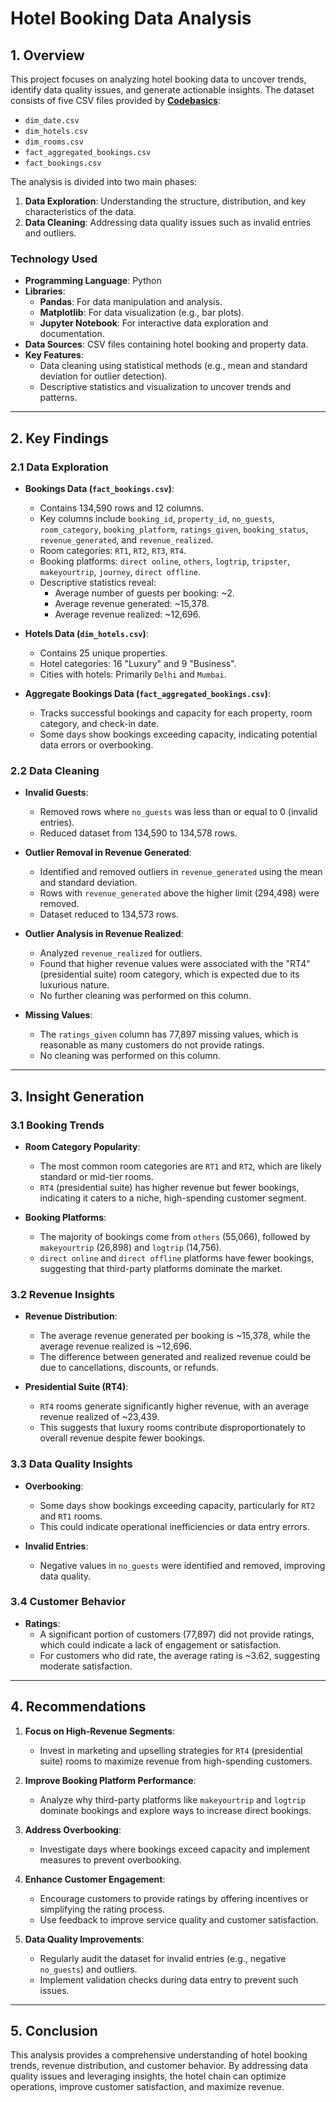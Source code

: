 # Hotel Booking Data Analysis

## 1. Overview
This project focuses on analyzing hotel booking data to uncover trends, identify data quality issues, and generate actionable insights. The dataset consists of five CSV files provided by **[Codebasics](https://codebasics.io/)**:
- `dim_date.csv`
- `dim_hotels.csv`
- `dim_rooms.csv`
- `fact_aggregated_bookings.csv`
- `fact_bookings.csv`

The analysis is divided into two main phases:
1. **Data Exploration**: Understanding the structure, distribution, and key characteristics of the data.
2. **Data Cleaning**: Addressing data quality issues such as invalid entries and outliers.

### Technology Used
- **Programming Language**: Python
- **Libraries**:
  - **Pandas**: For data manipulation and analysis.
  - **Matplotlib**: For data visualization (e.g., bar plots).
  - **Jupyter Notebook**: For interactive data exploration and documentation.
- **Data Sources**: CSV files containing hotel booking and property data.
- **Key Features**:
  - Data cleaning using statistical methods (e.g., mean and standard deviation for outlier detection).
  - Descriptive statistics and visualization to uncover trends and patterns.

---

## 2. Key Findings

### 2.1 Data Exploration
- **Bookings Data (`fact_bookings.csv`)**:
  - Contains 134,590 rows and 12 columns.
  - Key columns include `booking_id`, `property_id`, `no_guests`, `room_category`, `booking_platform`, `ratings_given`, `booking_status`, `revenue_generated`, and `revenue_realized`.
  - Room categories: `RT1`, `RT2`, `RT3`, `RT4`.
  - Booking platforms: `direct online`, `others`, `logtrip`, `tripster`, `makeyourtrip`, `journey`, `direct offline`.
  - Descriptive statistics reveal:
    - Average number of guests per booking: ~2.
    - Average revenue generated: ~15,378.
    - Average revenue realized: ~12,696.

- **Hotels Data (`dim_hotels.csv`)**:
  - Contains 25 unique properties.
  - Hotel categories: 16 "Luxury" and 9 "Business".
  - Cities with hotels: Primarily `Delhi` and `Mumbai`.

- **Aggregate Bookings Data (`fact_aggregated_bookings.csv`)**:
  - Tracks successful bookings and capacity for each property, room category, and check-in date.
  - Some days show bookings exceeding capacity, indicating potential data errors or overbooking.

### 2.2 Data Cleaning
- **Invalid Guests**:
  - Removed rows where `no_guests` was less than or equal to 0 (invalid entries).
  - Reduced dataset from 134,590 to 134,578 rows.

- **Outlier Removal in Revenue Generated**:
  - Identified and removed outliers in `revenue_generated` using the mean and standard deviation.
  - Rows with `revenue_generated` above the higher limit (294,498) were removed.
  - Dataset reduced to 134,573 rows.

- **Outlier Analysis in Revenue Realized**:
  - Analyzed `revenue_realized` for outliers.
  - Found that higher revenue values were associated with the "RT4" (presidential suite) room category, which is expected due to its luxurious nature.
  - No further cleaning was performed on this column.

- **Missing Values**:
  - The `ratings_given` column has 77,897 missing values, which is reasonable as many customers do not provide ratings.
  - No cleaning was performed on this column.

---

## 3. Insight Generation

### 3.1 Booking Trends
- **Room Category Popularity**:
  - The most common room categories are `RT1` and `RT2`, which are likely standard or mid-tier rooms.
  - `RT4` (presidential suite) has higher revenue but fewer bookings, indicating it caters to a niche, high-spending customer segment.

- **Booking Platforms**:
  - The majority of bookings come from `others` (55,066), followed by `makeyourtrip` (26,898) and `logtrip` (14,756).
  - `direct online` and `direct offline` platforms have fewer bookings, suggesting that third-party platforms dominate the market.

### 3.2 Revenue Insights
- **Revenue Distribution**:
  - The average revenue generated per booking is ~15,378, while the average revenue realized is ~12,696.
  - The difference between generated and realized revenue could be due to cancellations, discounts, or refunds.

- **Presidential Suite (RT4)**:
  - `RT4` rooms generate significantly higher revenue, with an average revenue realized of ~23,439.
  - This suggests that luxury rooms contribute disproportionately to overall revenue despite fewer bookings.

### 3.3 Data Quality Insights
- **Overbooking**:
  - Some days show bookings exceeding capacity, particularly for `RT2` and `RT1` rooms.
  - This could indicate operational inefficiencies or data entry errors.

- **Invalid Entries**:
  - Negative values in `no_guests` were identified and removed, improving data quality.

### 3.4 Customer Behavior
- **Ratings**:
  - A significant portion of customers (77,897) did not provide ratings, which could indicate a lack of engagement or satisfaction.
  - For customers who did rate, the average rating is ~3.62, suggesting moderate satisfaction.

---

## 4. Recommendations
1. **Focus on High-Revenue Segments**:
   - Invest in marketing and upselling strategies for `RT4` (presidential suite) rooms to maximize revenue from high-spending customers.

2. **Improve Booking Platform Performance**:
   - Analyze why third-party platforms like `makeyourtrip` and `logtrip` dominate bookings and explore ways to increase direct bookings.

3. **Address Overbooking**:
   - Investigate days where bookings exceed capacity and implement measures to prevent overbooking.

4. **Enhance Customer Engagement**:
   - Encourage customers to provide ratings by offering incentives or simplifying the rating process.
   - Use feedback to improve service quality and customer satisfaction.

5. **Data Quality Improvements**:
   - Regularly audit the dataset for invalid entries (e.g., negative `no_guests`) and outliers.
   - Implement validation checks during data entry to prevent such issues.

---

## 5. Conclusion
This analysis provides a comprehensive understanding of hotel booking trends, revenue distribution, and customer behavior. By addressing data quality issues and leveraging insights, the hotel chain can optimize operations, improve customer satisfaction, and maximize revenue.


